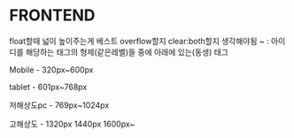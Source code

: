 # FRONTEND
float할때 넓이 높이주는게 베스트 overflow할지 clear:both할지 생각해야됨
 ~ : 아이디를 해당하는 태그의 형제(같은레벨)들 중에 아래에 있는(동생) 태그

 Mobile - 320px~600px 

 tablet - 601px~768px

 저해상도pc - 769px~1024px

 고해상도 - 1320px 1440px 1600px~